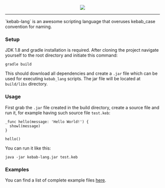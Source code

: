 <p align="center">
  <img src="https://raw.githubusercontent.com/Chark/kebab-lang/master/kebab_lang.png"/>
</p>
<hr/>
`kebab-lang` is an awesome scripting language that overuses kebab_case convention for naming.

### Setup
JDK 1.8 and gradle installation is required. After cloning the project navigate yourself to the root directory and initiate this command:
```
gradle build
```

This should download all dependencies and create a `.jar` file which can be used for executing `kebab_lang` scripts. The jar file will be located at `build/libs` directory.

### Usage
First grab the `.jar` file created in the build directory, create a source file and run it, for example having such source file `test.keb`:
```
_func hello(message: 'Hello World!') {
  showl(message)
}

hello()
```

You can run it like this:
```
java -jar kebab-lang.jar test.keb
```

### Examples
You can find a list of complete example files [here](src/main/resources).
